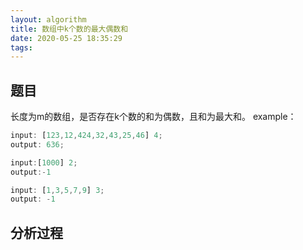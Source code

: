 ```yaml
---
layout: algorithm
title: 数组中k个数的最大偶数和
date: 2020-05-25 18:35:29
tags:
---
```


## 题目
长度为m的数组，是否存在k个数的和为偶数，且和为最大和。
example：

```javascript
input: [123,12,424,32,43,25,46] 4;
output: 636;

input:[1000] 2;
output:-1

input: [1,3,5,7,9] 3;
output: -1
```

## 分析过程

